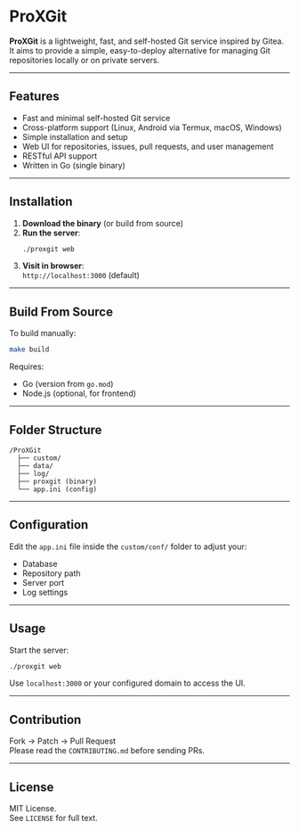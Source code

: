 # ProXGit

**ProXGit** is a lightweight, fast, and self-hosted Git service inspired by Gitea. It aims to provide a simple, easy-to-deploy alternative for managing Git repositories locally or on private servers.

---

## Features

- Fast and minimal self-hosted Git service  
- Cross-platform support (Linux, Android via Termux, macOS, Windows)  
- Simple installation and setup  
- Web UI for repositories, issues, pull requests, and user management  
- RESTful API support  
- Written in Go (single binary)  

---

## Installation

1. **Download the binary** (or build from source)  
2. **Run the server**:
   ```bash
   ./proxgit web
   ```
3. **Visit in browser**:  
   `http://localhost:3000` (default)

---

## Build From Source

To build manually:

```bash
make build
```

Requires:
- Go (version from `go.mod`)  
- Node.js (optional, for frontend)  

---

## Folder Structure

```
/ProXGit
  ├── custom/
  ├── data/
  ├── log/
  ├── proxgit (binary)
  └── app.ini (config)
```

---

## Configuration

Edit the `app.ini` file inside the `custom/conf/` folder to adjust your:

- Database  
- Repository path  
- Server port  
- Log settings  

---

## Usage

Start the server:

```bash
./proxgit web
```

Use `localhost:3000` or your configured domain to access the UI.

---

## Contribution

Fork → Patch → Pull Request  
Please read the `CONTRIBUTING.md` before sending PRs.

---

## License

MIT License.  
See `LICENSE` for full text.
